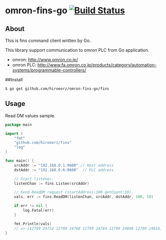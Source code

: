 # omron-fins-go [![Build Status](https://travis-ci.org/hiroeorz/omron-fins-go.svg?branch=master)](https://travis-ci.org/hiroeorz/omron-fins-go)

## About

This is fins command client written by Go.

This library support communication to omron PLC from Go application.

* omron: <http://www.omron.co.jp/>
* omron PLC: <http://www.fa.omron.co.jp/products/category/automation-systems/programmable-controllers/>

##Install

```
$ go get github.com/hiroeorz/omron-fins-go/fins
```

## Usage

Read DM values sample.

```go
package main

import (
	"fmt"
	"github.com/hiroeorz/fins"
	"log"
)

func main() {
	srcAddr := "192.168.0.1:9600" // Host address
	dstAddr := "192.168.0.6:9600"  // PLC address

	// Start listener.
	listenChan := fins.Listen(srcAddr)

	// Send ReadDM request (startAddress:100 getCount:10).
	vals, err := fins.ReadDM(listenChan, srcAddr, dstAddr, 100, 10)

	if err != nil {
		log.Fatal(err)
	}

	fmt.Println(vals)
	// => [12799 24752 12799 24768 12799 24784 12799 24800 12799 24816]
}
```
